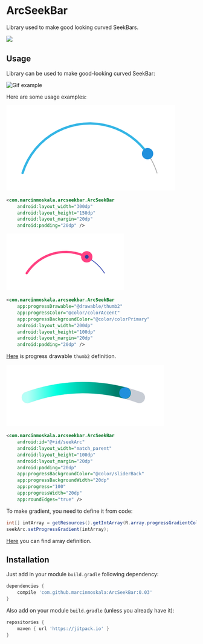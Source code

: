 # ArcSeekBar

Library used to make good looking curved SeekBars.

[![](https://jitpack.io/v/marcinmoskala/ArcSeekBar.svg)](https://jitpack.io/#marcinmoskala/ArcSeekBar)

## Usage

Library can be used to make good-looking curved SeekBar:
 
![Gif example](art/amim.gif)

Here are some usage examples:

![Img1](art/3.png)

```xml
<com.marcinmoskala.arcseekbar.ArcSeekBar
    android:layout_width="300dp"
    android:layout_height="150dp"
    android:layout_margin="20dp"
    android:padding="20dp" />
```

![Img1](art/2.png)

```xml
<com.marcinmoskala.arcseekbar.ArcSeekBar
    app:progressDrawable="@drawable/thumb2"
    app:progressColor="@color/colorAccent"
    app:progressBackgroundColor="@color/colorPrimary"
    android:layout_width="200dp"
    android:layout_height="100dp"
    android:layout_margin="20dp"
    android:padding="20dp" />
```

[Here](https://github.com/MarcinMoskala/ArcSeekBar/blob/master/app/src/main/res/drawable/thumb2.xml) is progress drawable `thumb2` definition.

![Img1](art/1.png)

```xml
<com.marcinmoskala.arcseekbar.ArcSeekBar
    android:id="@+id/seekArc"
    android:layout_width="match_parent"
    android:layout_height="100dp"
    android:layout_margin="20dp"
    android:padding="20dp"
    app:progressBackgroundColor="@color/sliderBack"
    app:progressBackgroundWidth="20dp"
    app:progress="100"
    app:progressWidth="20dp"
    app:roundEdges="true" />
```

To make gradient, you need to define it from code:

```java
int[] intArray = getResources().getIntArray(R.array.progressGradientColors);
seekArc.setProgressGradient(intArray);
```

[Here](https://github.com/MarcinMoskala/ArcSeekBar/blob/master/app/src/main/res/values/colors.xml) you can find array definition.

## Installation

Just add in your module `build.gradle` following dependency:

```groovy
dependencies {
    compile 'com.github.marcinmoskala:ArcSeekBar:0.03'
}
```

Also add on your module `build.gradle` (unless you already have it):

```groovy
repositories {
    maven { url 'https://jitpack.io' }
}
```